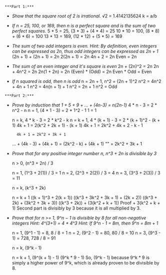 ```
***Part 1:***
```

- *Show that the square root of 2 is irrational.*
	√2 = 1.4142135624
	k = a/b

- *If n = 25, 100, or 169, then n is a perfect square and is the sum of two perfect squares.*
	5 * 5 = 25, (3 * 3) + (4 * 4) = 25
	10 * 10 = 100, (8 * 8) + (6 * 6) = 100
	13 * 13 = 169, (12 * 12) + (5 * 5) = 169
	
- *The sum of two odd integers is even. Hint: By definition, even integers can be expressed as 2n, thus odd integers can be expressed as 	2n + 1*
	(2n + 1) + (2n + 1) = 2n
	2(2n + 1) = 2n
	4n + 2 = 2n
	Even = 2n
	
- *The sum of an even integer and it's square is even*
	2n + (2n)^2 = 2n
	2n + 4n^2 = 2n
	2n(1 + 2n) = 2n
	(Even) * (Odd) = 2n
	Even * Odd = Even
	
- *If n squared is odd, then n is odd*
	n = 2n + 1, n^2 = (2n + 1)^2
	n^2 = 4n^2 + 4n + 1
	n^2 = 4n(n + 1) + 1
	n^2 = 2n + 1
	n^2 = Odd
	
```
***Part 2:***
```

- *Prove by induction that 1 + 5 + 9 + ... + (4n-3) = n(2n-1)*
	4 * n - 3 = 2 * n^2 - n
	n = 1, (4 * 1 - 3) = 2 * 1^2 - 1
		1 = 1
	
	n = k, 4 * k - 3 = 2 * k^2 - k
	n = k + 1, 4 * (k + 1) - 3 = 2 * (k + 1)^2 - (k + 1)
		4k + 1 = 2(k^2 + 2k + 1) - (k + 1)
		4k + 1 = 2k^2 + 4k + 2 - k - 1
		
		4k + 1 = 2k^2 + 3k + 1
	
	... + (4k - 3) + (4k + 1) = (2k^2 - k) + (4k + 1)
	"" = 2k^2 + 3k + 1
	
- *Prove that for any positive integer number n, n^3 + 2n is divisible by 3*

	n > 0, (n^3 + 2n) / 3
	
	n = 1, (1^3 + 2(1)) / 3 = 1
	n = 2, (2^3 + 2(2)) / 3 = 4
	n = 3, (3^3 + 2(3)) / 3 = 11
	
	n = k, (k^3 + 2k)
	
	n = k + 1
	((k + 1)^3 + 2(k + 1)) 
	((k^3 + 3k^2 + 3k + 1) + (2k + 2))
	((k^3 + 2k) + (3k^2 + 3k + 3)) 
	((k^3 + 2k)) + (3(k^2 + k + 1))
	Proof + 3(k^2 + k + 1)
		Second part is divisibly by 3 because it is all multiplied by 3.

- *Prove that for n >= 1, 9^n − 1 is divisible by 8 for all non-negative integers Hint: 4^(3+1) = 4 * 4^3 Hint: If 9^n - 1 = 8m, then 		9^n = 8m + 1*
	
	n = 1, (9^1 - 1) = 8, 8 / 8 = 1
	n = 2, (9^2 - 1) = 80, 80 / 8 = 10
	n = 3, (9^3 - 1) = 728, 728 / 8 = 91
	
	n = k, (9^k - 1)
	
	n = k + 1, (9^(k + 1) - 1)
		(9^k * 9 - 1)
		So, (9^k - 1) because 9^k * 9 is simply a higher power of 9^k,
		which is already proven to be divisible by 8.
